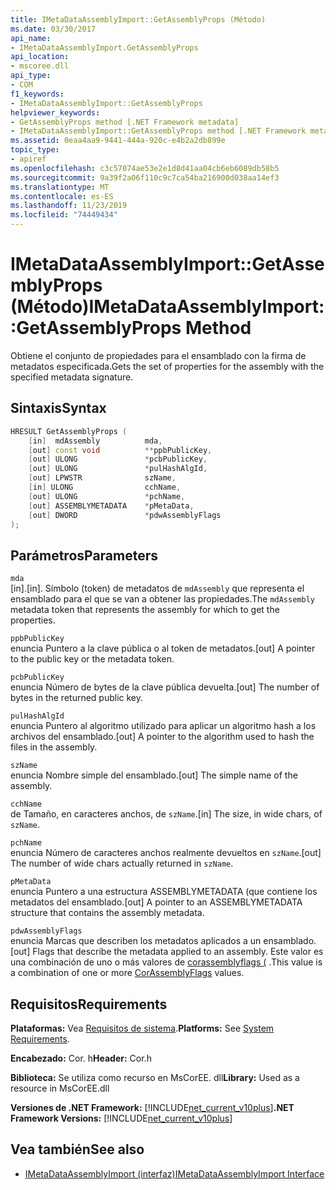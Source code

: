 ```yaml
---
title: IMetaDataAssemblyImport::GetAssemblyProps (Método)
ms.date: 03/30/2017
api_name:
- IMetaDataAssemblyImport.GetAssemblyProps
api_location:
- mscoree.dll
api_type:
- COM
f1_keywords:
- IMetaDataAssemblyImport::GetAssemblyProps
helpviewer_keywords:
- GetAssemblyProps method [.NET Framework metadata]
- IMetaDataAssemblyImport::GetAssemblyProps method [.NET Framework metadata]
ms.assetid: 0eaa4aa9-9441-444a-920c-e4b2a2db899e
topic_type:
- apiref
ms.openlocfilehash: c3c57074ae53e2e1d8d41aa04cb6eb6089db58b5
ms.sourcegitcommit: 9a39f2a06f110c9c7ca54ba216900d038aa14ef3
ms.translationtype: MT
ms.contentlocale: es-ES
ms.lasthandoff: 11/23/2019
ms.locfileid: "74449434"
---
```

# <a name="imetadataassemblyimportgetassemblyprops-method"></a><span data-ttu-id="e0014-102">IMetaDataAssemblyImport::GetAssemblyProps (Método)</span><span class="sxs-lookup"><span data-stu-id="e0014-102">IMetaDataAssemblyImport::GetAssemblyProps Method</span></span>
<span data-ttu-id="e0014-103">Obtiene el conjunto de propiedades para el ensamblado con la firma de metadatos especificada.</span><span class="sxs-lookup"><span data-stu-id="e0014-103">Gets the set of properties for the assembly with the specified metadata signature.</span></span>  
  
## <a name="syntax"></a><span data-ttu-id="e0014-104">Sintaxis</span><span class="sxs-lookup"><span data-stu-id="e0014-104">Syntax</span></span>  
  
```cpp  
HRESULT GetAssemblyProps (  
    [in]  mdAssembly          mda,  
    [out] const void          **ppbPublicKey,   
    [out] ULONG               *pcbPublicKey,  
    [out] ULONG               *pulHashAlgId,  
    [out] LPWSTR              szName,  
    [in] ULONG                cchName,  
    [out] ULONG               *pchName,  
    [out] ASSEMBLYMETADATA    *pMetaData,  
    [out] DWORD               *pdwAssemblyFlags  
);  
```  
  
## <a name="parameters"></a><span data-ttu-id="e0014-105">Parámetros</span><span class="sxs-lookup"><span data-stu-id="e0014-105">Parameters</span></span>  
 `mda`  
 <span data-ttu-id="e0014-106">[in].</span><span class="sxs-lookup"><span data-stu-id="e0014-106">[in].</span></span> <span data-ttu-id="e0014-107">Símbolo (token) de metadatos de `mdAssembly` que representa el ensamblado para el que se van a obtener las propiedades.</span><span class="sxs-lookup"><span data-stu-id="e0014-107">The `mdAssembly` metadata token that represents the assembly for which to get the properties.</span></span>  
  
 `ppbPublicKey`  
 <span data-ttu-id="e0014-108">enuncia Puntero a la clave pública o al token de metadatos.</span><span class="sxs-lookup"><span data-stu-id="e0014-108">[out] A pointer to the public key or the metadata token.</span></span>  
  
 `pcbPublicKey`  
 <span data-ttu-id="e0014-109">enuncia Número de bytes de la clave pública devuelta.</span><span class="sxs-lookup"><span data-stu-id="e0014-109">[out] The number of bytes in the returned public key.</span></span>  
  
 `pulHashAlgId`  
 <span data-ttu-id="e0014-110">enuncia Puntero al algoritmo utilizado para aplicar un algoritmo hash a los archivos del ensamblado.</span><span class="sxs-lookup"><span data-stu-id="e0014-110">[out] A pointer to the algorithm used to hash the files in the assembly.</span></span>  
  
 `szName`  
 <span data-ttu-id="e0014-111">enuncia Nombre simple del ensamblado.</span><span class="sxs-lookup"><span data-stu-id="e0014-111">[out] The simple name of the assembly.</span></span>  
  
 `cchName`  
 <span data-ttu-id="e0014-112">de Tamaño, en caracteres anchos, de `szName`.</span><span class="sxs-lookup"><span data-stu-id="e0014-112">[in] The size, in wide chars, of `szName`.</span></span>  
  
 `pchName`  
 <span data-ttu-id="e0014-113">enuncia Número de caracteres anchos realmente devueltos en `szName`.</span><span class="sxs-lookup"><span data-stu-id="e0014-113">[out] The number of wide chars actually returned in `szName`.</span></span>  
  
 `pMetaData`  
 <span data-ttu-id="e0014-114">enuncia Puntero a una estructura ASSEMBLYMETADATA (que contiene los metadatos del ensamblado.</span><span class="sxs-lookup"><span data-stu-id="e0014-114">[out] A pointer to an ASSEMBLYMETADATA structure that contains the assembly metadata.</span></span>  
  
 `pdwAssemblyFlags`  
 <span data-ttu-id="e0014-115">enuncia Marcas que describen los metadatos aplicados a un ensamblado.</span><span class="sxs-lookup"><span data-stu-id="e0014-115">[out] Flags that describe the metadata applied to an assembly.</span></span> <span data-ttu-id="e0014-116">Este valor es una combinación de uno o más valores de [corassemblyflags (](../../../../docs/framework/unmanaged-api/metadata/corassemblyflags-enumeration.md) .</span><span class="sxs-lookup"><span data-stu-id="e0014-116">This value is a combination of one or more [CorAssemblyFlags](../../../../docs/framework/unmanaged-api/metadata/corassemblyflags-enumeration.md) values.</span></span>  
  
## <a name="requirements"></a><span data-ttu-id="e0014-117">Requisitos</span><span class="sxs-lookup"><span data-stu-id="e0014-117">Requirements</span></span>  
 <span data-ttu-id="e0014-118">**Plataformas:** Vea [Requisitos de sistema](../../../../docs/framework/get-started/system-requirements.md).</span><span class="sxs-lookup"><span data-stu-id="e0014-118">**Platforms:** See [System Requirements](../../../../docs/framework/get-started/system-requirements.md).</span></span>  
  
 <span data-ttu-id="e0014-119">**Encabezado:** Cor. h</span><span class="sxs-lookup"><span data-stu-id="e0014-119">**Header:** Cor.h</span></span>  
  
 <span data-ttu-id="e0014-120">**Biblioteca:** Se utiliza como recurso en MsCorEE. dll</span><span class="sxs-lookup"><span data-stu-id="e0014-120">**Library:** Used as a resource in MsCorEE.dll</span></span>  
  
 <span data-ttu-id="e0014-121">**Versiones de .NET Framework:** [!INCLUDE[net_current_v10plus](../../../../includes/net-current-v10plus-md.md)]</span><span class="sxs-lookup"><span data-stu-id="e0014-121">**.NET Framework Versions:** [!INCLUDE[net_current_v10plus](../../../../includes/net-current-v10plus-md.md)]</span></span>  
  
## <a name="see-also"></a><span data-ttu-id="e0014-122">Vea también</span><span class="sxs-lookup"><span data-stu-id="e0014-122">See also</span></span>

- [<span data-ttu-id="e0014-123">IMetaDataAssemblyImport (interfaz)</span><span class="sxs-lookup"><span data-stu-id="e0014-123">IMetaDataAssemblyImport Interface</span></span>](../../../../docs/framework/unmanaged-api/metadata/imetadataassemblyimport-interface.md)

